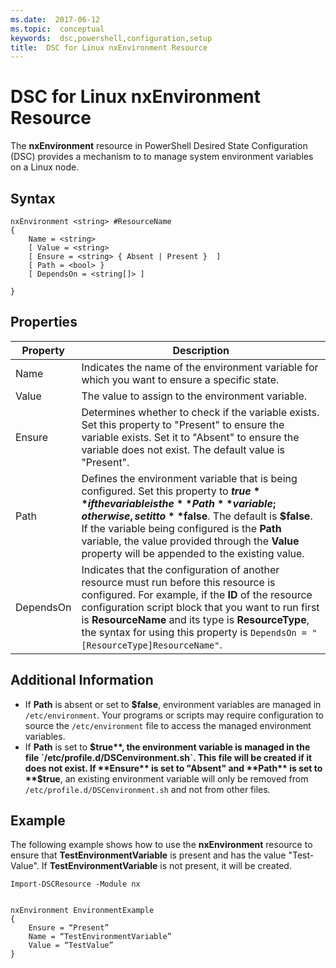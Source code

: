 ```yaml
---
ms.date:  2017-06-12
ms.topic:  conceptual
keywords:  dsc,powershell,configuration,setup
title:  DSC for Linux nxEnvironment Resource
---
```


# DSC for Linux nxEnvironment Resource

The **nxEnvironment** resource in PowerShell Desired State Configuration (DSC) provides a mechanism to to manage system environment variables on a Linux node.

## Syntax

```
nxEnvironment <string> #ResourceName
{
    Name = <string>
    [ Value = <string>
    [ Ensure = <string> { Absent | Present }  ]
    [ Path = <bool> }
    [ DependsOn = <string[]> ]

}
```

## Properties

|  Property |  Description | 
|---|---|
| Name| Indicates the name of the environment variable for which you want to ensure a specific state.| 
| Value| The value to assign to the environment variable.| 
| Ensure| Determines whether to check if the variable exists. Set this property to "Present" to ensure the variable exists. Set it to "Absent" to ensure the variable does not exist. The default value is "Present".| 
| Path| Defines the environment variable that is being configured. Set this property to **$true** if the variable is the **Path** variable; otherwise, set it to **$false**. The default is **$false**. If the variable being configured is the **Path** variable, the value provided through the **Value** property will be appended to the existing value.| 
| DependsOn | Indicates that the configuration of another resource must run before this resource is configured. For example, if the **ID** of the resource configuration script block that you want to run first is **ResourceName** and its type is **ResourceType**, the syntax for using this property is `DependsOn = "[ResourceType]ResourceName"`.| 

## Additional Information

* If **Path** is absent or set to **$false**, environment variables are managed in `/etc/environment`. Your programs or scripts may require configuration to source the `/etc/environment` file to access the managed environment variables.
* If **Path** is set to **$true**, the environment variable is managed in the file `/etc/profile.d/DSCenvironment.sh`. This file will be created if it does not exist. If **Ensure** is set to "Absent" and **Path** is set to **$true**, an existing environment variable will only be removed from `/etc/profile.d/DSCenvironment.sh` and not from other files.

## Example

The following example shows how to use the **nxEnvironment** resource to ensure that **TestEnvironmentVariable** is present and has the value "Test-Value". If **TestEnvironmentVariable** is not present, it will be created.

```
Import-DSCResource -Module nx 


nxEnvironment EnvironmentExample
{
    Ensure = “Present”
    Name = “TestEnvironmentVariable”
    Value = “TestValue”
}
```


